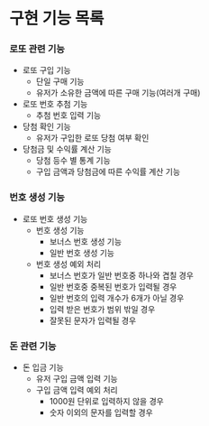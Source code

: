 # 구현 기능 목록

### 로또 관련 기능
* 로또 구입 기능
  * 단일 구매 기능
  * 유저가 소유한 금액에 따른 구매 기능(여러개 구매)
* 로또 번호 추첨 기능
  * 추첨 번호 입력 기능
* 당첨 확인 기능
  * 유저가 구입한 로또 당첨 여부 확인
* 당첨금 및 수익률 계산 기능
  * 당첨 등수 별 통계 기능
  * 구입 금액과 당첨금에 따른 수익률 계산 기능

### 번호 생성 기능
* 로또 번호 생성 기능
  * 번호 생성 기능
    * 보너스 번호 생성 기능
    * 일반 번호 생성 기능
  * 번호 생성 예외 처리
    * 보너스 번호가 일반 번호중 하나와 겹칠 경우
    * 일반 번호중 중복된 번호가 입력될 경우
    * 일반 번호의 입력 개수가 6개가 아닐 경우
    * 입력 받은 번호가 범위 밖일 경우
    * 잘못된 문자가 입력될 경우

### 돈 관련 기능
* 돈 입금 기능
  * 유저 구입 금액 입력 기능
  * 구입 금액 입력 예외 처리
    * 1000원 단위로 입력하지 않을 경우
    * 숫자 이외의 문자를 입력할 경우